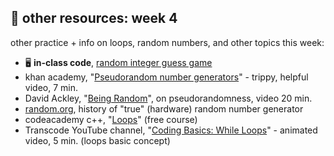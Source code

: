 ## 🤖 other resources: week 4

other practice + info on loops, random numbers, and other topics this week:
- 🖥️ **in-class code**, [random integer guess game](https://replit.com/@mab253/number-guess-random#main.cpp)
- khan academy, "[Pseudorandom number generators](https://www.youtube.com/watch?v=GtOt7EBNEwQ)" - trippy, helpful video, 7 min.
- David Ackley, "[Being Random](https://www.youtube.com/watch?v=_tN2ev3hO14)", on pseudorandomness, video 20 min.
- [random.org](https://www.random.org/history/), history of "true" (hardware) random number generator
- codeacademy c++, "[Loops](https://www.codecademy.com/courses/learn-c-plus-plus/lessons/cpp-loops/exercises/introduction)" (free course)
- Transcode YouTube channel, "[Coding Basics: While Loops](https://youtu.be/v-K-4KuA8mQ)" - animated video, 5 min. (loops basic concept)


